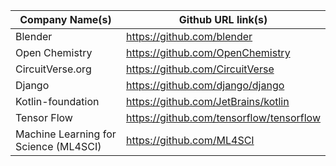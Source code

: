 | Company Name(s)                       | Github URL link(s)                       |
| ------------------------------------- | ---------------------------------------- |
| Blender                               | https://github.com/blender               |
| Open Chemistry                        | https://github.com/OpenChemistry         |
| CircuitVerse.org                      | https://github.com/CircuitVerse          |
| Django                                | https://github.com/django/django         |
| Kotlin-foundation                     | https://github.com/JetBrains/kotlin      |
| Tensor Flow                           | https://github.com/tensorflow/tensorflow |
| Machine Learning for Science (ML4SCI) | https://github.com/ML4SCI                |

